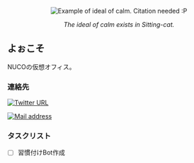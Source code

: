 <p align="center">
  <img src="https://upload.wikimedia.org/wikipedia/commons/thumb/4/4d/Cat_November_2010-1a.jpg/90px-Cat_November_2010-1a.jpg" alt="Example of ideal of calm. Citation needed :P" />
</p>
<p align="center"><em>The ideal of calm exists in Sitting-cat.</em></p>


## よぉこそ

NUCOの仮想オフィス。

### 連絡先

[![Twitter URL](https://img.shields.io/twitter/url?label=Tweet%20to%20%40cuYkqv&style=social&url=https%3A%2F%2Fgithub.com%2Fsitting-cat)](https://twitter.com/intent/tweet?screen_name=cuYkqv)

[![Mail address](https://img.shields.io/badge/Mail%20to-gentle.moon8300%40fastmail.com-blue)](mailto:gentle.moon8300@fastmail.com)

### タスクリスト

- [ ] 習慣付けBot作成


<!--
**kotani-py/kotani-py** is a ✨ _special_ ✨ repository because its `README.md` (this file) appears on your GitHub profile.

Here are some ideas to get you started:

- 🔭 I’m currently working on ...
- 🌱 I’m currently learning ...
- 👯 I’m looking to collaborate on ...
- 🤔 I’m looking for help with ...
- 💬 Ask me about ...
- 📫 How to reach me: ...
- 😄 Pronouns: ...
- ⚡ Fun fact: ...
-->

